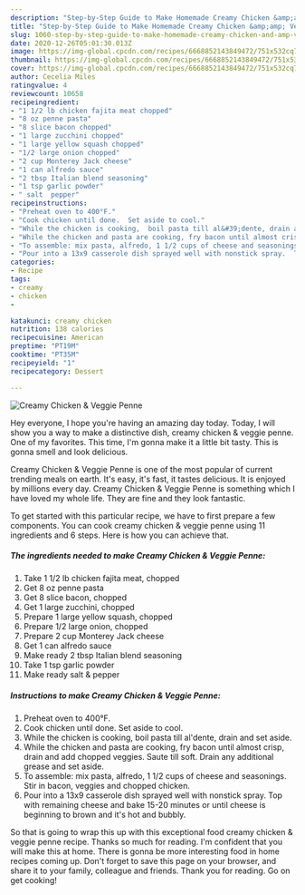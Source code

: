 ```yaml
---
description: "Step-by-Step Guide to Make Homemade Creamy Chicken &amp;amp; Veggie Penne"
title: "Step-by-Step Guide to Make Homemade Creamy Chicken &amp;amp; Veggie Penne"
slug: 1060-step-by-step-guide-to-make-homemade-creamy-chicken-and-amp-veggie-penne
date: 2020-12-26T05:01:30.013Z
image: https://img-global.cpcdn.com/recipes/6668852143849472/751x532cq70/creamy-chicken-veggie-penne-recipe-main-photo.jpg
thumbnail: https://img-global.cpcdn.com/recipes/6668852143849472/751x532cq70/creamy-chicken-veggie-penne-recipe-main-photo.jpg
cover: https://img-global.cpcdn.com/recipes/6668852143849472/751x532cq70/creamy-chicken-veggie-penne-recipe-main-photo.jpg
author: Cecelia Miles
ratingvalue: 4
reviewcount: 10658
recipeingredient:
- "1 1/2 lb chicken fajita meat chopped"
- "8 oz penne pasta"
- "8 slice bacon chopped"
- "1 large zucchini chopped"
- "1 large yellow squash chopped"
- "1/2 large onion chopped"
- "2 cup Monterey Jack cheese"
- "1 can alfredo sauce"
- "2 tbsp Italian blend seasoning"
- "1 tsp garlic powder"
- " salt  pepper"
recipeinstructions:
- "Preheat oven to 400°F."
- "Cook chicken until done.  Set aside to cool."
- "While the chicken is cooking,  boil pasta till al&#39;dente, drain and set aside."
- "While the chicken and pasta are cooking, fry bacon until almost crisp, drain and add chopped veggies.  Saute till soft.  Drain any additional grease and set aside."
- "To assemble: mix pasta, alfredo, 1 1/2 cups of cheese and seasonings.  Stir in bacon, veggies and chopped chicken."
- "Pour into a 13x9 casserole dish sprayed well with nonstick spray.  Top with remaining cheese and bake 15-20 minutes or until cheese is beginning to brown and it&#39;s hot and bubbly."
categories:
- Recipe
tags:
- creamy
- chicken
- 

katakunci: creamy chicken  
nutrition: 138 calories
recipecuisine: American
preptime: "PT19M"
cooktime: "PT35M"
recipeyield: "1"
recipecategory: Dessert

---
```



![Creamy Chicken &amp; Veggie Penne](https://img-global.cpcdn.com/recipes/6668852143849472/751x532cq70/creamy-chicken-veggie-penne-recipe-main-photo.jpg)

Hey everyone, I hope you're having an amazing day today. Today, I will show you a way to make a distinctive dish, creamy chicken &amp; veggie penne. One of my favorites. This time, I'm gonna make it a little bit tasty. This is gonna smell and look delicious.

Creamy Chicken &amp; Veggie Penne is one of the most popular of current trending meals on earth. It's easy, it's fast, it tastes delicious. It is enjoyed by millions every day. Creamy Chicken &amp; Veggie Penne is something which I have loved my whole life. They are fine and they look fantastic.




To get started with this particular recipe, we have to first prepare a few components. You can cook creamy chicken &amp; veggie penne using 11 ingredients and 6 steps. Here is how you can achieve that.

<!--inarticleads1-->

##### The ingredients needed to make Creamy Chicken &amp; Veggie Penne:

1. Take 1 1/2 lb chicken fajita meat, chopped
1. Get 8 oz penne pasta
1. Get 8 slice bacon, chopped
1. Get 1 large zucchini, chopped
1. Prepare 1 large yellow squash, chopped
1. Prepare 1/2 large onion, chopped
1. Prepare 2 cup Monterey Jack cheese
1. Get 1 can alfredo sauce
1. Make ready 2 tbsp Italian blend seasoning
1. Take 1 tsp garlic powder
1. Make ready  salt &amp; pepper




<!--inarticleads2-->

##### Instructions to make Creamy Chicken &amp; Veggie Penne:

1. Preheat oven to 400°F.
1. Cook chicken until done.  Set aside to cool.
1. While the chicken is cooking,  boil pasta till al&#39;dente, drain and set aside.
1. While the chicken and pasta are cooking, fry bacon until almost crisp, drain and add chopped veggies.  Saute till soft.  Drain any additional grease and set aside.
1. To assemble: mix pasta, alfredo, 1 1/2 cups of cheese and seasonings.  Stir in bacon, veggies and chopped chicken.
1. Pour into a 13x9 casserole dish sprayed well with nonstick spray.  Top with remaining cheese and bake 15-20 minutes or until cheese is beginning to brown and it&#39;s hot and bubbly.




So that is going to wrap this up with this exceptional food creamy chicken &amp; veggie penne recipe. Thanks so much for reading. I'm confident that you will make this at home. There is gonna be more interesting food in home recipes coming up. Don't forget to save this page on your browser, and share it to your family, colleague and friends. Thank you for reading. Go on get cooking!
